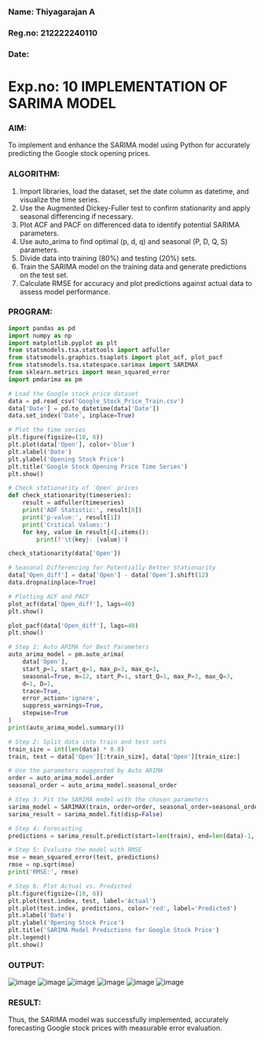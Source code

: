 ### Name: Thiyagarajan A
### Reg.no: 212222240110
### Date: 
# Exp.no: 10   IMPLEMENTATION OF SARIMA MODEL

### AIM:
To implement and enhance the SARIMA model using Python for accurately predicting the Google stock opening prices.
### ALGORITHM:
1. Import libraries, load the dataset, set the date column as datetime, and visualize the time series.
2. Use the Augmented Dickey-Fuller test to confirm stationarity and apply seasonal differencing if necessary.
3. Plot ACF and PACF on differenced data to identify potential SARIMA parameters.
4. Use auto_arima to find optimal (p, d, q) and seasonal (P, D, Q, S) parameters.
5. Divide data into training (80%) and testing (20%) sets.
6. Train the SARIMA model on the training data and generate predictions on the test set.
7. Calculate RMSE for accuracy and plot predictions against actual data to assess model performance.
### PROGRAM:
```python
import pandas as pd
import numpy as np
import matplotlib.pyplot as plt
from statsmodels.tsa.stattools import adfuller
from statsmodels.graphics.tsaplots import plot_acf, plot_pacf
from statsmodels.tsa.statespace.sarimax import SARIMAX
from sklearn.metrics import mean_squared_error
import pmdarima as pm

# Load the Google stock price dataset
data = pd.read_csv('Google_Stock_Price_Train.csv')
data['Date'] = pd.to_datetime(data['Date'])
data.set_index('Date', inplace=True)

# Plot the time series
plt.figure(figsize=(10, 6))
plt.plot(data['Open'], color='blue')
plt.xlabel('Date')
plt.ylabel('Opening Stock Price')
plt.title('Google Stock Opening Price Time Series')
plt.show()

# Check stationarity of 'Open' prices
def check_stationarity(timeseries):
    result = adfuller(timeseries)
    print('ADF Statistic:', result[0])
    print('p-value:', result[1])
    print('Critical Values:')
    for key, value in result[4].items():
        print(f'\t{key}: {value}')

check_stationarity(data['Open'])

# Seasonal Differencing for Potentially Better Stationarity
data['Open_diff'] = data['Open'] - data['Open'].shift(12)
data.dropna(inplace=True)

# Plotting ACF and PACF
plot_acf(data['Open_diff'], lags=40)
plt.show()

plot_pacf(data['Open_diff'], lags=40)
plt.show()

# Step 1: Auto ARIMA for Best Parameters
auto_arima_model = pm.auto_arima(
    data['Open'],
    start_p=1, start_q=1, max_p=3, max_q=3,
    seasonal=True, m=12, start_P=1, start_Q=1, max_P=3, max_Q=3,
    d=1, D=1,
    trace=True,
    error_action='ignore',
    suppress_warnings=True,
    stepwise=True
)
print(auto_arima_model.summary())

# Step 2: Split data into train and test sets
train_size = int(len(data) * 0.8)
train, test = data['Open'][:train_size], data['Open'][train_size:]

# Use the parameters suggested by Auto ARIMA
order = auto_arima_model.order
seasonal_order = auto_arima_model.seasonal_order

# Step 3: Fit the SARIMA model with the chosen parameters
sarima_model = SARIMAX(train, order=order, seasonal_order=seasonal_order)
sarima_result = sarima_model.fit(disp=False)

# Step 4: Forecasting
predictions = sarima_result.predict(start=len(train), end=len(data)-1, dynamic=False)

# Step 5: Evaluate the model with RMSE
mse = mean_squared_error(test, predictions)
rmse = np.sqrt(mse)
print('RMSE:', rmse)

# Step 6: Plot Actual vs. Predicted
plt.figure(figsize=(10, 6))
plt.plot(test.index, test, label='Actual')
plt.plot(test.index, predictions, color='red', label='Predicted')
plt.xlabel('Date')
plt.ylabel('Opening Stock Price')
plt.title('SARIMA Model Predictions for Google Stock Price')
plt.legend()
plt.show()

```
### OUTPUT:
![image](https://github.com/user-attachments/assets/e2322c8b-5aef-4908-b7ec-6da4281fdc41)
![image](https://github.com/user-attachments/assets/604c446a-dfde-4503-abf4-80d4418572d5)
![image](https://github.com/user-attachments/assets/c912cb9b-7e95-4015-99da-50e7dc166d1d)
![image](https://github.com/user-attachments/assets/099d6a4c-6a0f-4b4d-98b9-6e53e5773560)
![image](https://github.com/user-attachments/assets/af2fe46a-2b75-4504-b697-1ddd320f1cc1)
![image](https://github.com/user-attachments/assets/7fb72215-fe46-49f8-aa31-303e5f3cd8d9)


### RESULT:
Thus, the SARIMA model was successfully implemented, accurately forecasting Google stock prices with measurable error evaluation.
